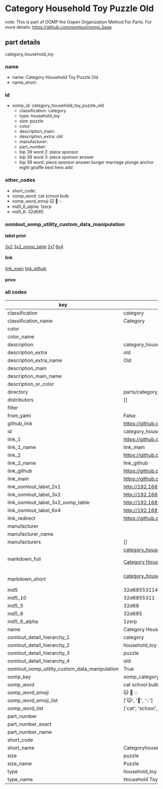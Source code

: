 # Category Household Toy Puzzle Old  

note: This is part of OOMP the Oopen Organization Method For Parts. For more details: https://github.com/oomlout/oomp_base

##  part details
  



category_household_toy



### name
* name: Category Household Toy Puzzle Old
* name_short: 
### id
* oomp_id: category_household_toy_puzzle_old
  * classification: category
  * type: household_toy
  * size: puzzle
  * color: 
  * description_main: 
  * description_extra: old
  * manufacturer: 
  * part_number: 
  * bip 39 word 2: piece sponsor
  * bip 39 word 3: piece sponsor answer
  * bip 39 word: piece sponsor answer burger marriage plunge anchor eight giraffe best hero add

### other_codes
* short_code: 
* oomp_word: cat school bulb
* oomp_word_emoji :cat: :school: :bulb:
* md5_6_alpha: 1zerp
* md5_6: 32d685






### oomlout_oomp_utility_custom_data_manipulation
#### label print
[3x2](http://192.168.1.245:1112/?label=oomp%201zerp)
[3x2_oomp_table](http://192.168.1.108:1112/?label=oomp%201zerp)
[2x1](http://192.168.1.242:1112/?label=oomp%201zerp)
[6x4](http://192.168.1.55:1112/?label=oomp%201zerp)    

#### link

[link_main](https://github.com/oomlout/oomlout_oomp_version_1_messy/tree/main/parts/category_household_toy_puzzle_old) [link_github](https://github.com/oomlout/oomlout_oomp_version_1_messy/tree/main/parts/category_household_toy_puzzle_old)                             

#### price







### all codes 
| key | value |  
| --- | --- |  
| classification | category |  
| classification_name | Category |  
| color |  |  
| color_name |  |  
| description | category_household_toy |  
| description_extra | old |  
| description_extra_name | Old |  
| description_main |  |  
| description_main_name |  |  
| description_or_color |   |  
| directory | parts/category_household_toy_puzzle_old |  
| distributors | [] |  
| filter |  |  
| from_yaml | False |  
| github_link | https://github.com/oomlout/oomlout_oomp_part_src/tree/main/parts/category_household_toy_puzzle_old |  
| id | category_household_toy_puzzle_old |  
| link_1 | https://github.com/oomlout/oomlout_oomp_version_1_messy/tree/main/parts/category_household_toy_puzzle_old |  
| link_1_name | link_main |  
| link_2 | https://github.com/oomlout/oomlout_oomp_version_1_messy/tree/main/parts/category_household_toy_puzzle_old |  
| link_2_name | link_github |  
| link_github | https://github.com/oomlout/oomlout_oomp_version_1_messy/tree/main/parts/category_household_toy_puzzle_old |  
| link_main | https://github.com/oomlout/oomlout_oomp_version_1_messy/tree/main/parts/category_household_toy_puzzle_old |  
| link_oomlout_label_2x1 | http://192.168.1.242:1112/?label=oomp%201zerp |  
| link_oomlout_label_3x2 | http://192.168.1.245:1112/?label=oomp%201zerp |  
| link_oomlout_label_3x2_oomp_table | http://192.168.1.108:1112/?label=oomp%201zerp |  
| link_oomlout_label_6x4 | http://192.168.1.55:1112/?label=oomp%201zerp |  
| link_redirect | https://github.com/oomlout/oomlout_oomp_version_1_messy/tree/main/parts/category_household_toy_puzzle_old |  
| manufacturer |  |  
| manufacturer_name |  |  
| manufacturers | [] |  
| markdown_full | [category_household_toy_puzzle_old](none)<br>[](none)<br>[Category Household Toy Puzzle Old](none)<br><br> |  
| markdown_short | [category_household_toy_puzzle_old](none)<br><br> |  
| md5 | 32d685531146e10e9bc421ea13749d23 |  
| md5_10 | 32d6855311 |  
| md5_5 | 32d68 |  
| md5_6 | 32d685 |  
| md5_6_alpha | 1zerp |  
| name | Category Household Toy Puzzle Old |  
| oomlout_detail_hierarchy_1 | category |  
| oomlout_detail_hierarchy_2 | household_toy |  
| oomlout_detail_hierarchy_3 | puzzle |  
| oomlout_detail_hierarchy_4 | old |  
| oomlout_oomp_utility_custom_data_manipulation | True |  
| oomp_key | oomp_category_household_toy_puzzle_old |  
| oomp_word | cat school bulb |  
| oomp_word_emoji | :cat: :school: :bulb: |  
| oomp_word_emoji_list | [':cat:', ':school:', ':bulb:'] |  
| oomp_word_list | ['cat', 'school', 'bulb'] |  
| part_number |  |  
| part_number_exact |  |  
| part_number_name |  |  
| short_code |  |  
| short_name | Categoryhouseholdtoy |  
| size | puzzle |  
| size_name | Puzzle |  
| type | household_toy |  
| type_name | Household Toy |  
